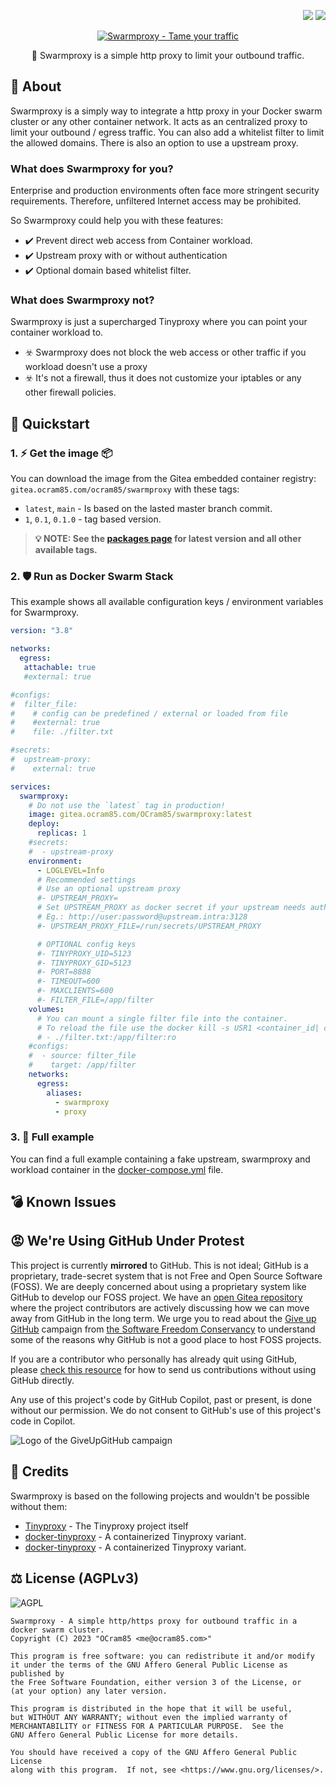 <p align="right">
  <img src="http://forthebadge.com/images/badges/built-with-love.svg">
  <img src="http://forthebadge.com/images/badges/for-you.svg">
</p>

<p align="center">
  <a href="https://gitea.ocram85.com/OCram85/swarmproxy/">
    <img
      src="/OCram85/swarmproxy/raw/branch/main/assets/social-logo.png"
      alt="Swarmproxy - Tame your traffic"
    >
  </a>
</p>

<p align="center">
🦁 Swarmproxy is a simple http proxy to limit your outbound traffic.
</p>

## 📖 About

Swarmproxy is a simply way to integrate a http proxy in your Docker swarm cluster or any other container network.
It acts as an centralized proxy to limit your outbound / egress traffic. You can also add a whitelist filter to
limit the allowed domains. There is also an option to use a upstream proxy.

### What does Swarmproxy for you?

Enterprise and production environments often face more stringent security requirements.
Therefore, unfiltered Internet access may be prohibited.

So Swarmproxy could help you with these features:

- ✔️ Prevent direct web access from Container workload.
- ✔️ Upstream proxy with or without authentication
- ✔️ Optional domain based whitelist filter.

### What does Swarmproxy not?

Swarmproxy is just a supercharged Tinyproxy where you can point your container workload to.

- ☣️ Swarmproxy does not block the web access or other traffic if you workload doesn't use a proxy
- ☣️ It's not a firewall, thus it does not customize your iptables or any other firewall policies.

## 🚀 Quickstart

### 1. ⚡ Get the image 📦

You can download the image from the Gitea embedded container registry: `gitea.ocram85.com/ocram85/swarmproxy` with these tags:

- `latest`, `main` - Is based on the lasted master branch commit.
- `1`, `0.1`, `0.1.0` - tag based version.

> **💡 NOTE: See the [packages page](https://gitea.ocram85.com/OCram85/-/packages/container/swarmproxy/latest)
> for latest version and all other available tags.**

### 2. 🛡️ Run as Docker Swarm Stack

This example shows all available configuration keys / environment variables for Swarmproxy.

```yaml
version: "3.8"

networks:
  egress:
   attachable: true
   #external: true

#configs:
#  filter_file:
#    # config can be predefined / external or loaded from file
#    #external: true
#    file: ./filter.txt

#secrets:
#  upstream-proxy:
#    external: true

services:
  swarmproxy:
    # Do not use the `latest` tag in production!
    image: gitea.ocram85.com/OCram85/swarmproxy:latest
    deploy:
      replicas: 1
    #secrets:
    #  - upstream-proxy
    environment:
      - LOGLEVEL=Info
      # Recommended settings
      # Use an optional upstream proxy
      #- UPSTREAM_PROXY=
      # Set UPSTREAM_PROXY as docker secret if your upstream needs authentication
      # Eg.: http://user:password@upstream.intra:3128
      #- UPSTREAM_PROXY_FILE=/run/secrets/UPSTREAM_PROXY

      # OPTIONAL config keys
      #- TINYPROXY_UID=5123
      #- TINYPROXY_GID=5123
      #- PORT=8888
      #- TIMEOUT=600
      #- MAXCLIENTS=600
      #- FILTER_FILE=/app/filter
    volumes:
      # You can mount a single filter file into the container.
      # To reload the file use the docker kill -s USR1 <container_id| container_name> command.
      # - ./filter.txt:/app/filter:ro
    #configs:
    #  - source: filter_file
    #    target: /app/filter
    networks:
      egress:
        aliases:
          - swarmproxy
          - proxy
```

### 3. 🚀 Full example

You can find a full example containing a fake upstream, swarmproxy and workload container in the
[docker-compose.yml](docker-compose.yml) file.


## 💣 Known Issues

## 😡 We're Using GitHub Under Protest

This project is currently **mirrored** to GitHub. This is not ideal; GitHub is a
proprietary, trade-secret system that is not Free and Open Source Software
(FOSS). We are deeply concerned about using a proprietary system like GitHub
to develop our FOSS project. We have an
[open Gitea repository ](https://gitea.ocram85.com/OCram85/swarmproxy/issues) where the
project contributors are actively discussing how we can move away from GitHub
in the long term. We urge you to read about the
[Give up GitHub](https://GiveUpGitHub.org) campaign from
[the Software Freedom Conservancy](https://sfconservancy.org) to understand
some of the reasons why GitHub is not a good place to host FOSS projects.

If you are a contributor who personally has already quit using GitHub, please
[check this resource](https://gitea.ocram85.com/OCram85/swarmproxy) for how to send us contributions without
using GitHub directly.

Any use of this project's code by GitHub Copilot, past or present, is done
without our permission.  We do not consent to GitHub's use of this project's
code in Copilot.

![Logo of the GiveUpGitHub campaign](https://sfconservancy.org/img/GiveUpGitHub.png)

## 🙏 Credits

Swarmproxy is based on the following projects and wouldn't be possible without them:

- [Tinyproxy](https://github.com/tinyproxy/tinyproxy) - The Tinyproxy project itself
- [docker-tinyproxy](https://github.com/kalaksi/docker-tinyproxy) - A containerized Tinyproxy variant.
- [docker-tinyproxy](https://github.com/ajoergensen/docker-tinyproxy) - A containerized Tinyproxy variant.

## ⚖️ License (AGPLv3)

![AGPL](https://www.gnu.org/graphics/agplv3-155x51.png)

```
Swarmproxy - A simple http/https proxy for outbound traffic in a docker swarm cluster.
Copyright (C) 2023 "OCram85 <me@ocram85.com>"

This program is free software: you can redistribute it and/or modify
it under the terms of the GNU Affero General Public License as published by
the Free Software Foundation, either version 3 of the License, or
(at your option) any later version.

This program is distributed in the hope that it will be useful,
but WITHOUT ANY WARRANTY; without even the implied warranty of
MERCHANTABILITY or FITNESS FOR A PARTICULAR PURPOSE.  See the
GNU Affero General Public License for more details.

You should have received a copy of the GNU Affero General Public License
along with this program.  If not, see <https://www.gnu.org/licenses/>.
```
